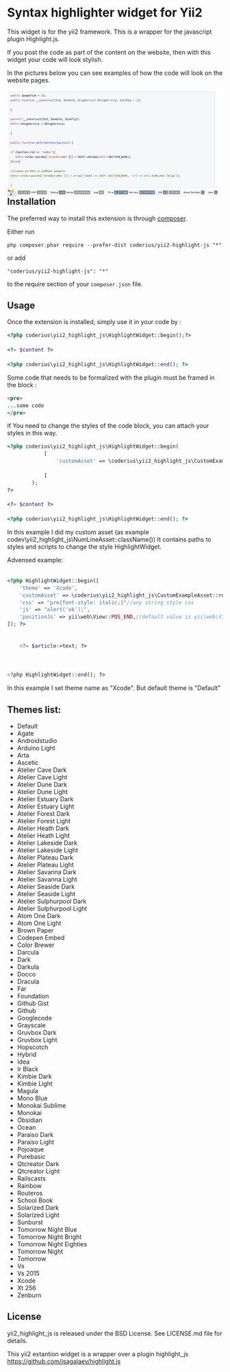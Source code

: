 Syntax highlighter widget for Yii2
==================================
This widget is for the yii2 framework. This is a wrapper for the javascript plugin Highlight.js.

If you post the code as part of the content on the website, then with this widget your code will look stylish.

In the pictures below you can see examples of how the code will look on the website pages.


<img align="left" src="Screenshot.png">

Installation
------------

The preferred way to install this extension is through [composer](http://getcomposer.org/download/).

Either run

```
php composer.phar require --prefer-dist coderius/yii2-highlight-js "*"
```

or add

```
"coderius/yii2-highlight-js": "*"
```

to the require section of your `composer.json` file.


Usage
-----

Once the extension is installed, simply use it in your code by  :

```php
<?php coderius\yii2_highlight_js\HighlightWidget::begin();?>

<?= $content ?>

<?php coderius\yii2_highlight_js\HighlightWidget::end(); ?>
```


Some code that needs to be formalized with the plugin must be framed in the block :

```html
<pre>
...some code
</pre>
```


If You need to change the styles of the code block, you can attach your styles in this way.

```php
<?php coderius\yii2_highlight_js\HighlightWidget::begin(
            [
                'customAsset' => \coderius\yii2_highlight_js\CustomExampleAsset::register($this),

            ]
        ); 
?>

<?= $content ?>

<?php coderius\yii2_highlight_js\HighlightWidget::end(); ?>
```

In this example I did my custom asset (as example codev\yii2_highlight_js\NumLineAsset::className())
It contains paths to styles and scripts to change the style HighlightWidget.


Advensed example:

```php

<?php HighlightWidget::begin([
    'theme' => 'Xcode',
    'customAsset' => \coderius\yii2_highlight_js\CustomExampleAsset::register($this),
    'css' => "pre{font-style: italic;}"//any string style css 
    'js' => "alert('ok');",
    'positionJs' => yii\web\View::POS_END,//default value is yii\web\View::POS_READY
]); ?>


    <?= $article->text; ?>


           
<?php HighlightWidget::end(); ?>

```
In this example I set theme name as "Xcode". But default theme is "Default"


Themes list:
------------
* Default
* Agate
* Androidstudio
* Arduino Light
* Arta
* Ascetic
* Atelier Cave Dark
* Atelier Cave Light
* Atelier Dune Dark
* Atelier Dune Light
* Atelier Estuary Dark
* Atelier Estuary Light
* Atelier Forest Dark
* Atelier Forest Light
* Atelier Heath Dark
* Atelier Heath Light
* Atelier Lakeside Dark
* Atelier Lakeside Light
* Atelier Plateau Dark
* Atelier Plateau Light
* Atelier Savanna Dark
* Atelier Savanna Light
* Atelier Seaside Dark
* Atelier Seaside Light
* Atelier Sulphurpool Dark
* Atelier Sulphurpool Light
* Atom One Dark
* Atom One Light
* Brown Paper
* Codepen Embed
* Color Brewer
* Darcula
* Dark
* Darkula
* Docco
* Dracula
* Far
* Foundation
* Github Gist
* Github
* Googlecode
* Grayscale
* Gruvbox Dark
* Gruvbox Light
* Hopscotch
* Hybrid
* Idea
* Ir Black
* Kimbie Dark
* Kimbie Light
* Magula
* Mono Blue
* Monokai Sublime
* Monokai
* Obsidian
* Ocean
* Paraiso Dark
* Paraiso Light
* Pojoaque
* Purebasic
* Qtcreator Dark
* Qtcreator Light
* Railscasts
* Rainbow
* Routeros
* School Book
* Solarized Dark
* Solarized Light
* Sunburst
* Tomorrow Night Blue
* Tomorrow Night Bright
* Tomorrow Night Eighties
* Tomorrow Night
* Tomorrow
* Vs
* Vs 2015
* Xcode
* Xt 256
* Zenburn



License
-------
yii2_highlight_js is released under the BSD License. See LICENSE.md file for details.

This yii2 extantion widget is a wrapper over a plugin highlight_js https://github.com/isagalaev/highlight.js